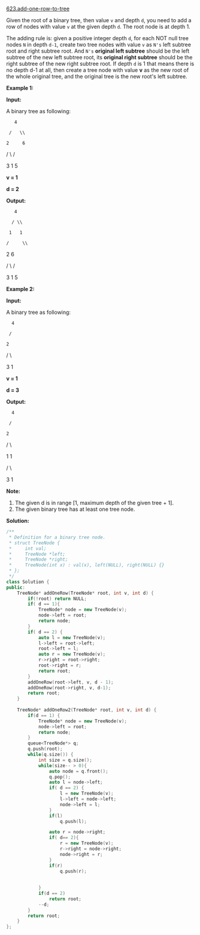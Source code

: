 [623.add-one-row-to-tree](https://leetcode.com/problems/add-one-row-to-tree/)  

Given the root of a binary tree, then value `v` and depth `d`, you need to add a row of nodes with value `v` at the given depth `d`. The root node is at depth 1.

The adding rule is: given a positive integer depth `d`, for each NOT null tree nodes `N` in depth `d-1`, create two tree nodes with value `v` as `N's` left subtree root and right subtree root. And `N's` **original left subtree** should be the left subtree of the new left subtree root, its **original right subtree** should be the right subtree of the new right subtree root. If depth `d` is 1 that means there is no depth d-1 at all, then create a tree node with value **v** as the new root of the whole original tree, and the original tree is the new root's left subtree.

**Example 1:**  

  
**Input:** 
  
A binary tree as following:
  
       4
  
     /   \\
  
    2     6
  
   / \\   / 
  
  3   1 5   
  

  
**v = 1**
  

  
**d = 2**
  

  
**Output:** 
  
       4
  
      / \\
  
     1   1
  
    /     \\
  
   2       6
  
  / \\     / 
  
 3   1   5   
  

  

**Example 2:**  

  
**Input:** 
  
A binary tree as following:
  
      4
  
     /   
  
    2    
  
   / \\   
  
  3   1    
  

  
**v = 1**
  

  
**d = 3**
  

  
**Output:** 
  
      4
  
     /   
  
    2
  
   / \\    
  
  1   1
  
 /     \\  
  
3       1
  

**Note:**  

1.  The given d is in range \[1, maximum depth of the given tree + 1\].
2.  The given binary tree has at least one tree node.  



**Solution:**  

```cpp
/**
 * Definition for a binary tree node.
 * struct TreeNode {
 *     int val;
 *     TreeNode *left;
 *     TreeNode *right;
 *     TreeNode(int x) : val(x), left(NULL), right(NULL) {}
 * };
 */
class Solution {
public:
    TreeNode* addOneRow(TreeNode* root, int v, int d) {
        if(!root) return NULL;
        if( d == 1){
            TreeNode* node = new TreeNode(v);
            node->left = root;
            return node;
        }
        if( d == 2) {
            auto l = new TreeNode(v);
            l->left = root->left;
            root->left = l;
            auto r = new TreeNode(v);
            r->right = root->right;
            root->right = r;
            return root;
        }
        addOneRow(root->left, v, d - 1);
        addOneRow(root->right, v, d-1);
        return root;
    }
    
    TreeNode* addOneRow2(TreeNode* root, int v, int d) {
        if(d == 1) {
            TreeNode* node = new TreeNode(v);
            node->left = root;
            return node;
        }
        queue<TreeNode*> q;
        q.push(root);
        while(q.size()) {
            int size = q.size();
            while(size-- > 0){
                auto node = q.front();
                q.pop();
                auto l = node->left;
                if( d == 2) {
                    l = new TreeNode(v);
                    l->left = node->left;
                    node->left = l;
                }
                if(l)
                    q.push(l);

                auto r = node->right;
                if( d== 2){
                    r = new TreeNode(v);
                    r->right = node->right;
                    node->right = r;
                }
                if(r)
                    q.push(r);
                
                
            }
            if(d == 2)
                return root;
            --d;
        }
        return root;
    }
};
```
      